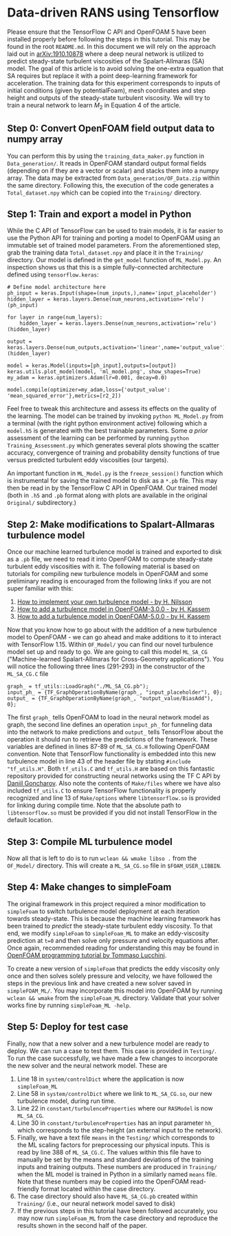 # Data-driven RANS using Tensorflow

Please ensure that the TensorFlow C API and OpenFOAM 5 have been installed properly before following the steps in this tutorial. This may be found in the root `README.md`. In this document we will rely on the approach laid out in [arXiv:1910.10878](https://arxiv.org/pdf/1910.10878) where a deep neural network is utilized to predict steady-state turbulent viscosities of the Spalart-Allmaras (SA) model. The goal of this article is to avoid solving the one-extra equation that SA requires but replace it with a point deep-learning framework for acceleration. The training data for this experiment corresponds to inputs of initial conditions (given by potentialFoam), mesh coordinates and step height and outputs of the steady-state turbulent viscosity. We will try to train a neural network to learn $M_2$ in Equation 4 of the article. 

## Step 0: Convert OpenFOAM field output data to numpy array

You can perform this by using the `training_data_maker.py` function in `Data_generation/`. It reads in OpenFOAM standard output formal fields (depending on if they are a vector or scalar) and stacks them into a numpy array. The data may be extracted from `Data_generation/OF_Data.zip` within the same directory. Following this, the execution of the code generates a `Total_dataset.npy` which can be copied into the `Training/` directory. 

## Step 1: Train and export a model in Python

While the C API of TensorFlow can be used to train models, it is far easier to use the Python API for training and porting a model to OpenFOAM using an immutable set of trained model parameters. From the aforementioned step, grab the training data `Total_dataset.npy` and place it in the `Training/` directory. Our model is defined in the `get_model` function of `ML_Model.py`. An inspection shows us that this is a simple fully-connected architecture defined using `tensorflow.keras`:
```
# Define model architecture here
ph_input = keras.Input(shape=(num_inputs,),name='input_placeholder')
hidden_layer = keras.layers.Dense(num_neurons,activation='relu')(ph_input)

for layer in range(num_layers):
    hidden_layer = keras.layers.Dense(num_neurons,activation='relu')(hidden_layer)

output = keras.layers.Dense(num_outputs,activation='linear',name='output_value')(hidden_layer)

model = keras.Model(inputs=[ph_input],outputs=[output])
keras.utils.plot_model(model, 'ml_model.png', show_shapes=True)
my_adam = keras.optimizers.Adam(lr=0.001, decay=0.0)

model.compile(optimizer=my_adam,loss={'output_value': 'mean_squared_error'},metrics=[r2_2])
```
Feel free to tweak this architecture and assess its effects on the quality of the learning. The model can be trained by invoking `python ML_Model.py` from a terminal (with the right python environment active) following which a `model.h5` is generated with the best trainable parameters. Some _a prior_ assessment of the learning can be performed by running `python Training_Assessment.py` which generates several plots showing the scatter accuracy, convergence of training and probability density functions of true versus predicted turbulent eddy viscosities (our targets).

An important function in `ML_Model.py` is the `freeze_session()` function which is instrumental for saving the trained model to disk as a `*.pb` file. This may then be read in by the TensorFlow C API in OpenFOAM. Our trained model (both in `.h5` and `.pb` format along with plots are available in the original `Original/` subdirectory.)


## Step 2: Make modifications to Spalart-Allmaras turbulence model

Once our machine learned turbulence model is trained and exported to disk as a `.pb` file, we need to read it into OpenFOAM to compute steady-state turbulent eddy viscosities with it. The following material is based on tutorials for compiling new turbulence models in OpenFOAM and some preliminary reading is encouraged from the following links if you are not super familiar with this:
1. [How to implement your own turbulence model - by H. Nilsson](https://www.google.com/url?sa=t&rct=j&q=&esrc=s&source=web&cd=6&cad=rja&uact=8&ved=2ahUKEwjw-8WEuKXpAhVHHs0KHYEfCBcQFjAFegQIBRAB&url=http%3A%2F%2Fwww.tfd.chalmers.se%2F~hani%2Fkurser%2FOS_CFD_2010%2FimplementTurbulenceModel.pdf&usg=AOvVaw2MvuKXW200b75D7tNAmhZg)
2. [How to add a turbulence model in OpenFOAM-3.0.0 - by H. Kassem](http://hassankassem.me/posts/newturbulencemodel/)
3. [How to add a turbulence model in OpenFOAM-5.0.0 - by H. Kassem](http://hassankassem.me/posts/newturbulencemodel6/)

Now that you know how to go about with the addition of a new turbulence model to OpenFOAM - we can go ahead and make additions to it to interact with TensorFlow 1.15. Within `OF_Model/` you can find our novel turbulence model set up and ready to go. We are going to call this model `ML_SA_CG` ("Machine-learned Spalart-Allmaras for Cross-Geometry applications"). You will notice the following three lines (291-293) in the constructor of the `ML_SA_CG.C` file
```
graph_ = tf_utils::LoadGraph("./ML_SA_CG.pb");
input_ph_ = {TF_GraphOperationByName(graph_, "input_placeholder"), 0};
output_ = {TF_GraphOperationByName(graph_, "output_value/BiasAdd"), 0};
```
The first `graph_` tells OpenFOAM to load in the neural network model as graph, the second line defines an operation `input_ph_` for funneling data into the network to make predictions and `output_` tells TensorFlow about the operation it should run to retrieve the predictions of the framework. These variables are defined in lines 87-89 of `ML_SA_CG.H` following OpenFOAM convention. Note that TensorFlow functionality is embedded into this new turbulence model in line 43 of the header file by stating `#include "tf_utils.H"`. Both `tf_utils.C` and `tf_utils.H` are based on this fantastic repository provided for constructing neural networks using the TF C API by [Daniil Goncharov](https://github.com/Neargye). Also note the contents of `Make/files` where we have also included `tf_utils.C` to ensure TensorFlow functionality is properly recognized and line 13 of `Make/options` where `libtensorflow.so` is provided for linking during compile time. Note that the absolute path to `libtensorflow.so` must be provided if you did not install TensorFlow in the default location.

## Step 3: Compile ML turbulence model

Now all that is left to do is to run `wclean && wmake libso .` from the `OF_Model/` directory. This will create a `ML_SA_CG.so` file in `$FOAM_USER_LIBBIN`.

## Step 4: Make changes to simpleFoam

The original framework in this project required a minor modification to `simpleFoam` to switch turbulence model deployment at each iteration towards steady-state. This is because the machine learning framework has been trained to _predict_ the steady-state turbulent eddy viscosity. To that end, we modify `simpleFoam` to `simpleFoam_ML` to make an eddy-viscosity prediction at `t=0` and then solve only pressure and velocity equations after. Once again, recommended reading for understanding this may be found in [OpenFOAM programming tutorial by Tommaso Lucchini](https://www.google.com/url?sa=t&rct=j&q=&esrc=s&source=web&cd=14&cad=rja&uact=8&ved=2ahUKEwjKy6-XvqXpAhVIQ80KHYisDikQFjANegQICRAB&url=http%3A%2F%2Fwww.tfd.chalmers.se%2F~hani%2Fkurser%2FOS_CFD_2009%2FprogrammingTutorial.pdf&usg=AOvVaw2H5hYleW_cI6CN0inVnBWQ).

To create a new version of `simpleFoam` that predicts the eddy viscosity only once and then solves solely pressure and velocity, we have followed the steps in the previous link and have created a new solver saved in `simpleFOAM_ML/`. You may incorporate this model into OpenFOAM by running `wclean && wmake` from the `simpleFoam_ML` directory. Validate that your solver works fine by running `simpleFoam_ML -help`.
## Step 5: Deploy for test case

Finally, now that a new solver and a new turbulence model are ready to deploy. We can run a case to test them. This case is provided in `Testing/`. To run the case successfully, we have made a few changes to incorporate the new solver and the neural network model. These are
1. Line 18 in `system/controlDict` where the application is now `simpleFoam_ML`
2. Line 58 in `system/controlDict` where we link to `ML_SA_CG.so`, our new turbulence model, during run time. 
3. Line 22 in `constant/turbulenceProperties` where our `RASModel` is now `ML_SA_CG`.
4. Line 30 in `constant/turbulenceProperties` has an input parameter `hh_` which corresponds to the step-height (an external input to the network).
5. Finally, we have a text file `means` in the `Testing/` which corresponds to the ML scaling factors for preprocessing our physical inputs. This is read by line 388 of `ML_SA_CG.C`. The values within this file have to manually be set by the means and standard deviations of the training inputs and training outputs. These numbers are produced in `Training/` when the ML model is trained in Python in a similarly named `means` file. Note that these numbers may be copied into the OpenFOAM read-friendly format located within the case directory.
6. The case directory should also have `ML_SA_CG.pb` created within `Training/` (i.e., our neural network model saved to disk)
7. If the previous steps in this tutorial have been followed accurately, you may now run `simpleFoam_ML` from the case directory and reproduce the results shown in the second half of the paper. 